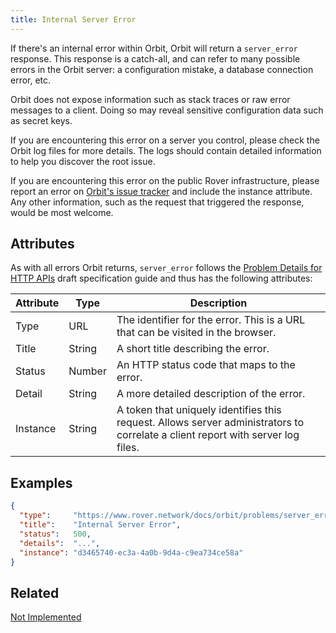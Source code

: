 ```yaml
---
title: Internal Server Error
---
```


If there's an internal error within Orbit, Orbit will return a `server_error` response.  This response is a catch-all, and can refer to many possible errors in the Orbit server: a configuration mistake, a database connection error, etc.

Orbit does not expose information such as stack traces or raw error messages to a client.  Doing so may reveal sensitive configuration data such as secret keys.

If you are encountering this error on a server you control, please check the Orbit log files for more details. The logs should contain detailed information to help you discover the root issue.

If you are encountering this error on the public Rover infrastructure, please report an error on [Orbit's issue tracker](https://github.com/laxmicoinofficial/go/issues) and include the instance attribute.
Any other information, such as the request that triggered the response, would be most welcome.

## Attributes

As with all errors Orbit returns, `server_error` follows the [Problem Details for HTTP APIs](https://tools.ietf.org/html/draft-ietf-appsawg-http-problem-00) draft specification guide and thus has the following attributes:

| Attribute | Type   | Description                                                                                                                     |
| --------- | ----   | ------------------------------------------------------------------------------------------------------------------------------- |
| Type      | URL    | The identifier for the error.  This is a URL that can be visited in the browser.                                                |
| Title     | String | A short title describing the error.                                                                                             |
| Status    | Number | An HTTP status code that maps to the error.                                                                                     |
| Detail    | String | A more detailed description of the error.                                                                                       |
| Instance  | String | A token that uniquely identifies this request. Allows server administrators to correlate a client report with server log files. |


## Examples
```json
{
  "type":     "https://www.rover.network/docs/orbit/problems/server_error",
  "title":    "Internal Server Error",
  "status":   500,
  "details":  "...",
  "instance": "d3465740-ec3a-4a0b-9d4a-c9ea734ce58a"
}
```

## Related

[Not Implemented](./not-implemented.md)
